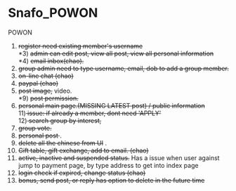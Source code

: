 # Snafo_POWON
POWON

1) <strike>register need existing member's username </strike></br>
*3) <strike>admin can edit post, view all post, view all personal information </strike></br>
*4) <strike>email inbox(chao).</strike>  </br>
5) <strike>group admin need to type username, email, dob to add a group member. </strike> </br>
6) <strike> on-line chat (chao) </strike></br>
7) <strike> paypal	(chao) </strike> </br>
8) <strike>post image,</strike> video.  </br>
*9) <strike>post permission.  </strike></br>
10) <strike>personal main page.(MISSING LATEST post) / public information </strike> </br>
11)<strike> issue: if already a member, dont need 'APPLY'</strike> </br>
12)<strike> search group by interest, </strike> </br>
13) <strike>group vote. </strike> </br>
14) <strike>personal post </strike>. </br>
15) <strike>delete all the chinese from UI</strike> .</br>
16) <strike>Gift table, gift exchange, add to email. (chao) </strike> </br>
17) <strike> active, inactive and suspended status.</strike> Has a issue when user against jump to payment page, by type address to get into index page </br>
18) <strike>login check if expired, change status (chao)</strike></br>
19) <strike>bonus, send post, or reply has option to delete in the future time</strike> </br>
